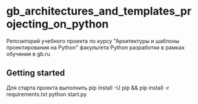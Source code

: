 # gb_architectures_and_templates_projecting_on_python

Репозиторий учебного проекта по курсу "Архитектуры и шаблоны проектирования на Python" факультета Python разработки в рамках обучения в gb.ru

## Getting started

Для старта проекта выполнить
pip install -U pip && pip install -r requirements.txt
python start.py
